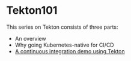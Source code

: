 # Tekton101

This series on Tekton consists of three parts:
* An overview
* Why going Kubernetes-native for CI/CD
* [A continuous integration demo using Tekton](/1%20-%20Tekton%20CI%20Demo.md)


